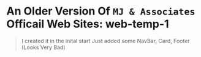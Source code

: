 # An Older Version Of `MJ & Associates` Officail Web Sites: web-temp-1

> I created it in the inital start
> Just added some NavBar, Card, Footer (Looks Very Bad)
